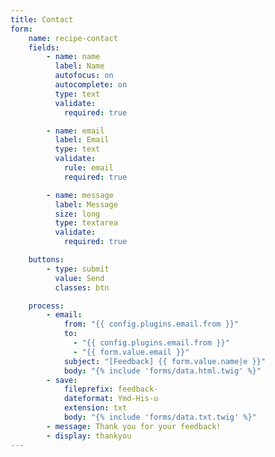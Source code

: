 ```yaml
---
title: Contact
form:
    name: recipe-contact
    fields:
        - name: name
          label: Name
          autofocus: on
          autocomplete: on
          type: text
          validate:
            required: true

        - name: email
          label: Email
          type: text
          validate:
            rule: email
            required: true

        - name: message
          label: Message
          size: long
          type: textarea
          validate:
            required: true

    buttons:
        - type: submit
          value: Send
          classes: btn

    process:
        - email:
            from: "{{ config.plugins.email.from }}"
            to:
              - "{{ config.plugins.email.from }}"
              - "{{ form.value.email }}"
            subject: "[Feedback] {{ form.value.name|e }}"
            body: "{% include 'forms/data.html.twig' %}"
        - save:
            fileprefix: feedback-
            dateformat: Ymd-His-u
            extension: txt
            body: "{% include 'forms/data.txt.twig' %}"
        - message: Thank you for your feedback!
        - display: thankyou
---
```

